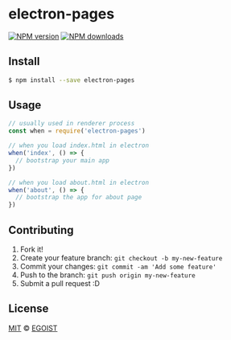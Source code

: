 # electron-pages

[![NPM version](https://img.shields.io/npm/v/electron-pages.svg?style=flat-square)](https://npmjs.com/package/electron-pages) [![NPM downloads](https://img.shields.io/npm/dm/electron-pages.svg?style=flat-square)](https://npmjs.com/package/electron-pages)

## Install

```bash
$ npm install --save electron-pages
```

## Usage

```js
// usually used in renderer process
const when = require('electron-pages')

// when you load index.html in electron
when('index', () => {
  // bootstrap your main app
})

// when you load about.html in electron
when('about', () => {
  // bootstrap the app for about page
})
```

## Contributing

1. Fork it!
2. Create your feature branch: `git checkout -b my-new-feature`
3. Commit your changes: `git commit -am 'Add some feature'`
4. Push to the branch: `git push origin my-new-feature`
5. Submit a pull request :D

## License

[MIT](https://egoist.mit-license.org/) © [EGOIST](https://github.com/egoist)
